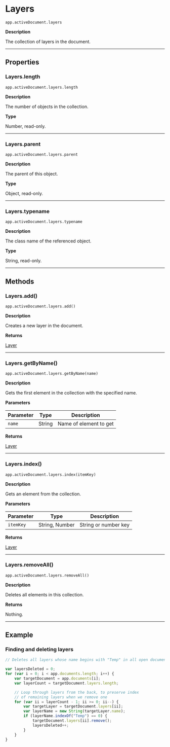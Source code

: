 # Layers

`app.activeDocument.layers`

**Description**

The collection of layers in the document.

---

## Properties

### Layers.length

`app.activeDocument.layers.length`

**Description**

The number of objects in the collection.

**Type**

Number, read-only.

---

### Layers.parent

`app.activeDocument.layers.parent`

**Description**

The parent of this object.

**Type**

Object, read-only.

---

### Layers.typename

`app.activeDocument.layers.typename`

**Description**

The class name of the referenced object.

**Type**

String, read-only.

---

## Methods

### Layers.add()

`app.activeDocument.layers.add()`

**Description**

Creates a new layer in the document.

**Returns**

[Layer](./Layer.md)

---

### Layers.getByName()

`app.activeDocument.layers.getByName(name)`

**Description**

Gets the first element in the collection with the specified name.

**Parameters**

| Parameter   | Type   | Description            |
|-------------|--------|------------------------|
| `name`      | String | Name of element to get |

**Returns**

[Layer](./Layer.md)

---

### Layers.index()

`app.activeDocument.layers.index(itemKey)`

**Description**

Gets an element from the collection.

**Parameters**

| Parameter   | Type           | Description          |
|-------------|----------------|----------------------|
| `itemKey`   | String, Number | String or number key |

**Returns**

[Layer](./Layer.md)

---

### Layers.removeAll()

`app.activeDocument.layers.removeAll()`

**Description**

Deletes all elements in this collection.

**Returns**

Nothing.

---

## Example

### Finding and deleting layers

```javascript
// Deletes all layers whose name begins with "Temp" in all open documents

var layersDeleted = 0;
for (var i = 0; i < app.documents.length; i++) {
    var targetDocument = app.documents[i];
    var layerCount = targetDocument.layers.length;

    // Loop through layers from the back, to preserve index
    // of remaining layers when we remove one
    for (var ii = layerCount - 1; ii >= 0; ii--) {
        var targetLayer = targetDocument.layers[ii];
        var layerName = new String(targetLayer.name);
        if (layerName.indexOf("Temp") == 0) {
            targetDocument.layers[ii].remove();
            layersDeleted++;
        }
    }
}
```

